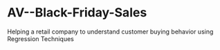 # AV--Black-Friday-Sales
Helping a retail company to understand customer buying behavior using Regression Techniques

